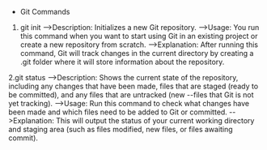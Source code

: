 * Git Commands

1. git init
-->Description: Initializes a new Git repository.
-->Usage: You run this command when you want to start using Git in an existing project or create a new repository from scratch.
-->Explanation: After running this command, Git will track changes in the current directory by creating a .git folder where it will store information about the repository.

2.git status
-->Description: Shows the current state of the repository, including any changes that have been made, files that are staged (ready to be committed), and any files that are untracked (new --files that Git is not yet tracking).
-->Usage: Run this command to check what changes have been made and which files need to be added to Git or committed.
-->Explanation: This will output the status of your current working directory and staging area (such as files modified, new files, or files awaiting commit).
